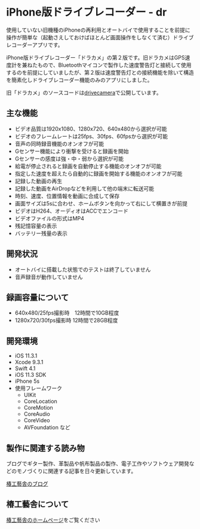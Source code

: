 # iPhone版ドライブレコーダー - dr

使用していない旧機種のiPhoneの再利用とオートバイで使用することを前提に操作が簡単な（起動さえしておけばほとんど画面操作をしなくて済む）ドライブレコーダーアプリです。

iPhone版ドライブレコーダー「ドラカメ」の第２版です。旧ドラカメはGPS速度計を兼ねたもので、Bluetoothマイコンで製作した速度警告灯と接続して使用するのを前提にしていましたが、第２版は速度警告灯との接続機能を除いて構造を簡素化しドライブレコーダー機能のみのアプリにしました。

旧「ドラカメ」のソースコードは[drivecamera](https://github.com/kazz12211/drivecamera)で公開しています。

## 主な機能

- ビデオ品質は1920x1080、1280x720、640x480から選択が可能
- ビデオのフレームレートは25fps、30fps、60fpsから選択が可能
- 音声の同時録音機能のオンオフが可能
- Gセンサー機能により衝撃を受けると録画を開始
- Gセンサーの感度は強・中・弱から選択が可能
- 給電が停止されると録画を自動停止する機能のオンオフが可能
- 指定した速度を超えたら自動的に録画を開始する機能のオンオフが可能
- 記録した動画の再生
- 記録した動画をAirDropなどを利用して他の端末に転送可能
- 時刻、速度、位置情報を動画に合成して保存
- 画面サイズは5sに合わせ、ホームボタンを向かって右にして横置きが前提
- ビデオはH264、オーディオはACCでエンコード
- ビデオファイルの形式はMP4
- 残記憶容量の表示
- バッテリー残量の表示

## 開発状況

- オートバイに搭載した状態でのテストは終了していません
- 音声録音が動作していません

## 録画容量について

- 640x480/25fps撮影時　12時間で10GB程度
- 1280x720/30fps撮影時 12時間で28GB程度

## 開発環境

- iOS 11.3.1
- Xcode 9.3.1
- Swift 4.1
- iOS 11.3 SDK
- iPhone 5s
- 使用フレームワーク
  - UIKit
  - CoreLocation
  - CoreMotion
  - CoreAudio
  - CoreVideo
  - AVFoundation など

## 製作に関連する読み物

ブログでギター製作、革製品や帆布製品の製作、電子工作やソフトウェア開発などのモノづくりに関連する記事を日々更新しています。

[椿工藝舎のブログ](https://tsubakicraft.wordpress.com)

## 椿工藝舎について

[椿工藝舎のホームページ](http://tsubakicraftp.jp)をご覧ください
